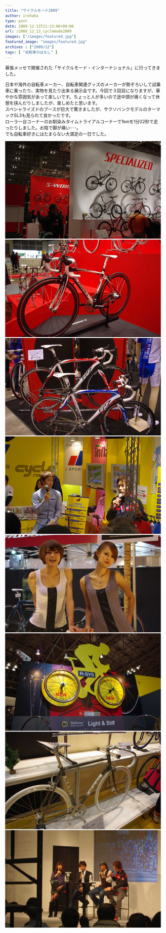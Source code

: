 ```yaml
---
title: "サイクルモード2009"
author: irohaka
type: post
date: 2009-12-13T21:13:00+09:00
url: /2009_12_13_cyclemode2009
images: ["/images/featured.jpg"]
featured_image: "images/featured.jpg"
archives : ["2009/12"]
tags: [ "自転車のはなし" ]
---
```


幕張メッセで開催された「サイクルモード・インターナショナル」に行ってきました。
 <!--more-->

日本や海外の自転車メーカー、自転車関連グッズのメーカーが勢ぞろいして試乗車に乗ったり、実物を見たり出来る展示会です。今回で３回目になりますが、華やかな雰囲気があって楽しいです。ちょっと人が多いので途中頭が痛くなって休憩を挟んだりしましたが、楽しめたと思います。  
スペシャライズドのブースが巨大で驚きましたが、サクソバンクモデルのターマックSL3も見られて良かったです。  
ローラー台コーナーのお馴染みタイムトライアルコーナーで1kmを1分22秒で走ったりしました。お陰で脚が痛い･･･。  
でも自転車好きにはたまらない大満足の一日でした。  

![スペシャライズドのブース](images/2009_12_cyclemode01.jpg)  
![サクソバンクモデル](images/2009_12_cyclemode02.jpg)  
![ピナレロのFPシリーズ。ONDAフォークがカッコいい](images/2009_12_cyclemode03.jpg)  
![Jsportsのブース。おなじみのお二人がトークショー](images/2009_12_cyclemode04.jpg)  
![KHSのマンハッタンガール。かわゆい。](images/2009_12_cyclemode05.jpg)  
![MAVICのR-sysのラインナップが増えるらしい。](images/2009_12_cyclemode06.jpg)  
![MASIのシングルスピード。かっこいいな。](images/2009_12_cyclemode07.jpg)  
![フミ、ユキヤ、今中さんのトークショー。豪華だ・・・。](images/2009_12_cyclemode08.jpg)  